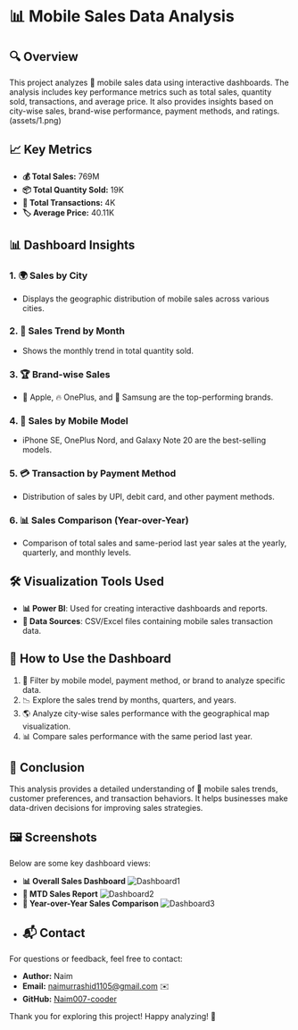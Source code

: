 # 📊 Mobile Sales Data Analysis

## 🔍 Overview
This project analyzes 📱 mobile sales data using interactive dashboards. The analysis includes key performance metrics such as total sales, quantity sold, transactions, and average price. It also provides insights based on city-wise sales, brand-wise performance, payment methods, and ratings.
(assets/1.png)
## 📈 Key Metrics
- **💰 Total Sales:** 769M
- **📦 Total Quantity Sold:** 19K
- **🛒 Total Transactions:** 4K
- **🏷️ Average Price:** 40.11K

## 📊 Dashboard Insights
### 1. **🌍 Sales by City**
   - Displays the geographic distribution of mobile sales across various cities.
   
### 2. **📅 Sales Trend by Month**
   - Shows the monthly trend in total quantity sold.
   
### 3. **🏆 Brand-wise Sales**
   - 🍏 Apple, 🔥 OnePlus, and 📱 Samsung are the top-performing brands.
   
### 4. **📱 Sales by Mobile Model**
   - iPhone SE, OnePlus Nord, and Galaxy Note 20 are the best-selling models.
   
### 5. **💳 Transaction by Payment Method**
   - Distribution of sales by UPI, debit card, and other payment methods.
   
### 6. **📊 Sales Comparison (Year-over-Year)**
   - Comparison of total sales and same-period last year sales at the yearly, quarterly, and monthly levels.

## 🛠️ Visualization Tools Used
- **📊 Power BI**: Used for creating interactive dashboards and reports.
- **📂 Data Sources**: CSV/Excel files containing mobile sales transaction data.

## 🚀 How to Use the Dashboard
1. 🔎 Filter by mobile model, payment method, or brand to analyze specific data.
2. 📉 Explore the sales trend by months, quarters, and years.
3. 🌎 Analyze city-wise sales performance with the geographical map visualization.
4. 📊 Compare sales performance with the same period last year.

## 🎯 Conclusion
This analysis provides a detailed understanding of 📱 mobile sales trends, customer preferences, and transaction behaviors. It helps businesses make data-driven decisions for improving sales strategies.

## 🖼️ Screenshots
Below are some key dashboard views:
- **📊 Overall Sales Dashboard** ![Dashboard1](assets/1.png)
- **📅 MTD Sales Report** ![Dashboard2](assets/2.png)
- **📆 Year-over-Year Sales Comparison** ![Dashboard3](assets/3.png)
- ## 📬 Contact

For questions or feedback, feel free to contact:

- **Author:** Naim
- **Email:** naimurrashid1105@gmail.com ✉️
- **GitHub:** [Naim007-cooder](https://github.com/Naim007-cooder)

Thank you for exploring this project! Happy analyzing! 🎉
